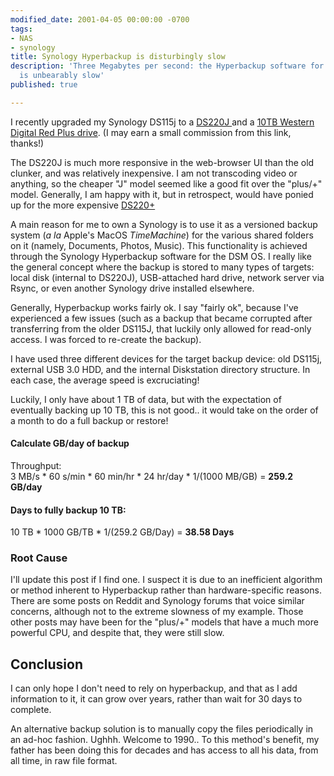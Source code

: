 ```yaml
---
modified_date: 2001-04-05 00:00:00 -0700
tags:
- NAS
- synology
title: Synology Hyperbackup is disturbingly slow
description: 'Three Megabytes per second: the Hyperbackup software for Synology NAS
  is unbearably slow'
published: true

---
```

I recently upgraded my Synology DS115j to a [DS220J ](https://www.amazon.com/Synology-DiskStation-Business-Storage-Operating/dp/B097Z21C5W?crid=KK2TJOEA7Y4A&keywords=synology%2Bds220j&qid=1649178627&sprefix=synology%2Bds220j%2Caps%2C233&sr=8-3&th=1&linkCode=ll1&tag=thermal002-20&linkId=a63a5078ba7dbce41f59b5b6fd452880&language=en_US&ref_=as_li_ss_tl "DS220J")and a [10TB Western Digital Red Plus drive](https://www.amazon.com/Western-Digital-10TB-Internal-Drive/dp/B08TZPS4QQ?crid=2TLKWOSWVI6Q1&keywords=wd%2Bred%2Bplus%2B10tb&qid=1649179187&sprefix=wd%2Bred%2Bplus%2B10%2Bt%2Caps%2C150&sr=8-3&th=1&linkCode=ll1&tag=thermal002-20&linkId=67a54bff97fcc90b210adb5ff4f0065b&language=en_US&ref_=as_li_ss_tl). (I may earn a small commission from this link, thanks!)

The DS220J is much more responsive in the web-browser UI than the old clunker, and was relatively inexpensive. I am not transcoding video or anything, so the cheaper "J" model seemed like a good fit over the "plus/+" model. Generally, I am happy with it, but in retrospect, would have ponied up for the more expensive [DS220+](https://www.amazon.com/Synology-Bay-DiskStation-DS220-Diskless/dp/B087ZCBWFH?crid=3QCFGLHTFERV4&keywords=synology+ds222%2B&qid=1649179347&sprefix=synology+ds222%2B%2Caps%2C130&sr=8-3&linkCode=ll1&tag=thermal002-20&linkId=1cd1fc5ad53e7939832efef95e771c18&language=en_US&ref_=as_li_ss_tl)

A main reason for me to own a Synology is to use it as a versioned backup system (_a la_ Apple's MacOS _TimeMachine_) for the various shared folders on it (namely, Documents, Photos, Music). This functionality is achieved through the Synology Hyperbackup software for the DSM OS. I really like the general concept where the backup is stored to many types of targets: local disk (internal to DS220J), USB-attached hard drive, network server via Rsync, or even another Synology drive installed elsewhere.

Generally, Hyperbackup works fairly ok. I say "fairly ok", because I've experienced a few issues (such as a backup that became corrupted after transferring from the older DS115J, that luckily only allowed for read-only access. I was forced to re-create the backup).

I have used three different devices for the target backup device: old DS115j, external USB 3.0 HDD, and the internal Diskstation directory structure. In each case, the average speed is excruciating!

Luckily, I only have about 1 TB of data, but with the expectation of eventually backing up 10 TB, this is not good.. it would take on the order of a month to do a full backup or restore!

#### Calculate GB/day of backup

Throughput:  
3 MB/s * 60 s/min * 60 min/hr * 24 hr/day * 1/(1000 MB/GB) = **259.2 GB/day**

#### Days to fully backup 10 TB:

10 TB * 1000 GB/TB * 1/(259.2 GB/Day) = **38.58 Days**

### Root Cause

I'll update this post if I find one. I suspect it is due to an inefficient algorithm or method inherent to Hyperbackup rather than hardware-specific reasons. There are some posts on Reddit and Synology forums that voice similar concerns, although not to the extreme slowness of my example. Those other posts may have been for the "plus/+" models that have a much more powerful CPU, and despite that, they were still slow.

## Conclusion

I can only hope I don't need to rely on hyperbackup, and that as I add information to it, it can grow over years, rather than wait for 30 days to complete.

An alternative backup solution is to manually copy the files periodically in an ad-hoc fashion. Ughhh. Welcome to 1990.. To this method's benefit, my father has been doing this for decades and has access to all his data, from all time, in raw file format.